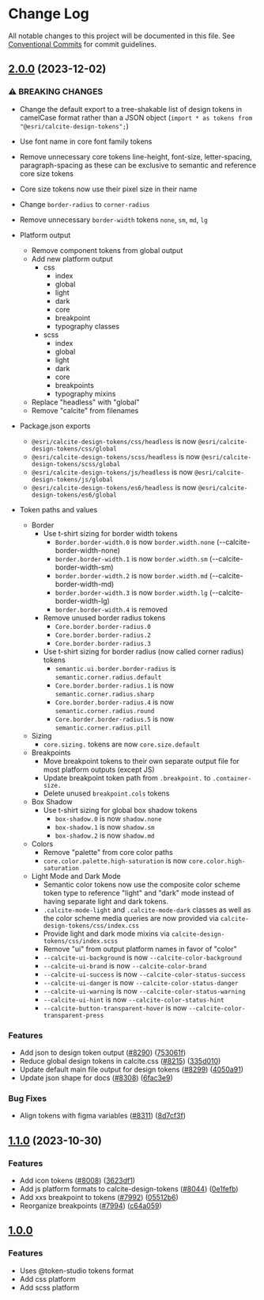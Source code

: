 # Change Log

All notable changes to this project will be documented in this file.
See [Conventional Commits](https://conventionalcommits.org) for commit guidelines.

## [2.0.0](https://github.com/Esri/calcite-design-system/compare/@esri/calcite-design-tokens@1.1.0...@esri/calcite-design-tokens@2.0.0) (2023-12-02)

### ⚠ BREAKING CHANGES

- Change the default export to a tree-shakable list of design tokens in camelCase format rather than a JSON object (`import * as tokens from "@esri/calcite-design-tokens";`)
- Use font name in core font family tokens
- Remove unnecessary core tokens line-height, font-size, letter-spacing, paragraph-spacing as these can be exclusive to semantic and reference core size tokens
- Core size tokens now use their pixel size in their name
- Change `border-radius` to `corner-radius`
- Remove unnecessary `border-width` tokens `none`, `sm`, `md`, `lg`
- Platform output
  - Remove component tokens from global output
  - Add new platform output
    - css
      - index
      - global
      - light
      - dark
      - core
      - breakpoint
      - typography classes
    - scss
      - index
      - global
      - light
      - dark
      - core
      - breakpoints
      - typography mixins
  - Replace "headless" with "global"
  - Remove "calcite" from filenames
- Package.json exports

  - `@esri/calcite-design-tokens/css/headless` is now `@esri/calcite-design-tokens/css/global`
  - `@esri/calcite-design-tokens/scss/headless` is now `@esri/calcite-design-tokens/scss/global`
  - `@esri/calcite-design-tokens/js/headless` is now `@esri/calcite-design-tokens/js/global`
  - `@esri/calcite-design-tokens/es6/headless` is now `@esri/calcite-design-tokens/es6/global`

- Token paths and values
  - Border
    - Use t-shirt sizing for border width tokens
      - `Border.border-width.0` is now `border.width.none` (--calcite-border-width-none)
      - `border.border-width.1` is now `border.width.sm` (--calcite-border-width-sm)
      - `border.border-width.2` is now `border.width.md` (--calcite-border-width-md)
      - `border.border-width.3` is now `border.width.lg` (--calcite-border-width-lg)
      - `border.border-width.4` is removed
    - Remove unused border radius tokens
      - `Core.border.border-radius.0`
      - `Core.border.border-radius.2`
      - `Core.border.border-radius.3`
    - Use t-shirt sizing for border radius (now called corner radius) tokens
      - `semantic.ui.border.border-radius` is `semantic.corner.radius.default`
      - `Core.border.border-radius.1` is now `semantic.corner.radius.sharp`
      - `Core.border.border-radius.4` is now `semantic.corner.radius.round`
      - `Core.border.border-radius.5` is now `semantic.corner.radius.pill`
  - Sizing
    - `core.sizing.` tokens are now `core.size.default`
  - Breakpoints
    - Move breakpoint tokens to their own separate output file for most platform outputs (except JS)
    - Update breakpoint token path from `.breakpoint.` to `.container-size.`
    - Delete unused `breakpoint.cols` tokens
  - Box Shadow
    - Use t-shirt sizing for global box shadow tokens
      - `box-shadow.0` is now `shadow.none`
      - `box-shadow.1` is now `shadow.sm`
      - `box-shadow.2` is now `shadow.md`
  - Colors
    - Remove "palette" from core color paths
    - `core.color.palette.high-saturation` is now `core.color.high-saturation`
  - Light Mode and Dark Mode
    - Semantic color tokens now use the composite color scheme token type to reference "light" and "dark" mode instead of having separate light and dark tokens.
    - `.calcite-mode-light` and `.calcite-mode-dark` classes as well as the color scheme media queries are now provided via `calcite-design-tokens/css/index.css`
    - Provide light and dark mode mixins via `calcite-design-tokens/css/index.scss`
    - Remove "ui" from output platform names in favor of "color"
    - `--calcite-ui-background` is now `--calcite-color-background`
    - `--calcite-ui-brand` is now `--calcite-color-brand`
    - `--calcite-ui-success` is now `--calcite-color-status-success`
    - `--calcite-ui-danger` is now `--calcite-color-status-danger`
    - `--calcite-ui-warning` is now `--calcite-color-status-warning`
    - `--calcite-ui-hint` is now `--calcite-color-status-hint`
    - `--calcite-button-transparent-hover` is now `--calcite-color-transparent-press`

### Features

- Add json to design token output ([#8290](https://github.com/Esri/calcite-design-system/issues/8290)) ([753061f](https://github.com/Esri/calcite-design-system/commit/753061f6fc35d95472c7bfb3ec956a89624d6d43))
- Reduce global design tokens in calcite.css ([#8215](https://github.com/Esri/calcite-design-system/issues/8215)) ([335d010](https://github.com/Esri/calcite-design-system/commit/335d0106ef0f9d0ce71bda8d2c826bccfedc4995))
- Update default main file output for design tokens ([#8299](https://github.com/Esri/calcite-design-system/issues/8299)) ([4050a91](https://github.com/Esri/calcite-design-system/commit/4050a913d37fca76b79dfe97956a9ce2beef948c))
- Update json shape for docs ([#8308](https://github.com/Esri/calcite-design-system/issues/8308)) ([6fac3e9](https://github.com/Esri/calcite-design-system/commit/6fac3e98b802232385aaf65d54417bea1e9d65c8))

### Bug Fixes

- Align tokens with figma variables ([#8311](https://github.com/Esri/calcite-design-system/issues/8311)) ([8d7cf3f](https://github.com/Esri/calcite-design-system/commit/8d7cf3f9bca3e908c1b0383209b348640c623084))

## [1.1.0](https://github.com/Esri/calcite-design-system/compare/@esri/calcite-design-tokens@1.0.0...@esri/calcite-design-tokens@1.1.0) (2023-10-30)

### Features

- Add icon tokens ([#8008](https://github.com/Esri/calcite-design-system/issues/8008)) ([3623df1](https://github.com/Esri/calcite-design-system/commit/3623df1bbd5413bf5198fb343b342030ee1d40b8))
- Add js platform formats to calcite-design-tokens ([#8044](https://github.com/Esri/calcite-design-system/issues/8044)) ([0e1fefb](https://github.com/Esri/calcite-design-system/commit/0e1fefbd93bc37bad7006b1c15d1ed633bfb454e))
- Add xxs breakpoint to tokens ([#7992](https://github.com/Esri/calcite-design-system/issues/7992)) ([05512b6](https://github.com/Esri/calcite-design-system/commit/05512b6e5b58d4391972dfc9bbf559503301a025))
- Reorganize breakpoints ([#7994](https://github.com/Esri/calcite-design-system/issues/7994)) ([c64a059](https://github.com/Esri/calcite-design-system/commit/c64a059f9b4f9865bc7234ad6892570ed419d779))

## [1.0.0](2023-05-11)

### Features

- Uses @token-studio tokens format
- Add css platform
- Add scss platform

